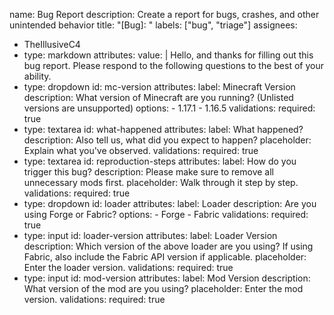 name: Bug Report
description: Create a report for bugs, crashes, and other unintended behavior
title: "[Bug]: "
labels: ["bug", "triage"]
assignees:
 - TheIllusiveC4
- type: markdown
    attributes:
      value: |
        Hello, and thanks for filling out this bug report. Please respond to the following questions to the best of your ability.
- type: dropdown
    id: mc-version
    attributes:
      label: Minecraft Version
      description: What version of Minecraft are you running? (Unlisted versions are unsupported)
      options:
        - 1.17.1
        - 1.16.5
    validations:
      required: true
- type: textarea
    id: what-happened
    attributes:
      label: What happened?
      description: Also tell us, what did you expect to happen?
      placeholder: Explain what you've observed.
    validations:
      required: true
- type: textarea
    id: reproduction-steps
    attributes:
      label: How do you trigger this bug?
      description: Please make sure to remove all unnecessary mods first.
      placeholder: Walk through it step by step.
    validations:
      required: true
- type: dropdown
    id: loader
    attributes:
      label: Loader
      description: Are you using Forge or Fabric?
      options:
        - Forge
        - Fabric
    validations:
      required: true
- type: input
    id: loader-version
    attributes:
      label: Loader Version
      description: Which version of the above loader are you using? If using Fabric, also include the Fabric API version if applicable.
      placeholder: Enter the loader version.
    validations:
      required: true
- type: input
    id: mod-version
    attributes:
      label: Mod Version
      description: What version of the mod are you using?
      placeholder: Enter the mod version.
    validations:
      required: true
